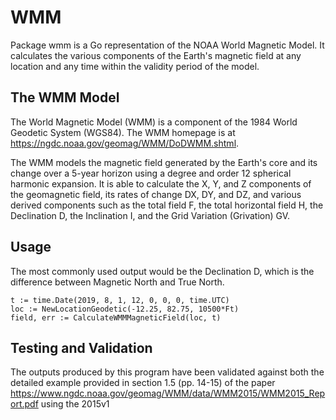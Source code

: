 # WMM
Package wmm is a Go representation of the NOAA World Magnetic Model.
It calculates the various components of the Earth's magnetic field at any
location and any time within the validity period of the model.

## The WMM Model
The World Magnetic Model (WMM) is a component of the 1984 World Geodetic System (WGS84).
The WMM homepage is at https://ngdc.noaa.gov/geomag/WMM/DoDWMM.shtml.

The WMM models the magnetic field generated by the Earth's core and its change
over a 5-year horizon using a degree and order 12 spherical harmonic expansion.
It is able to calculate the X, Y, and Z components of the geomagnetic field,
its rates of change DX, DY, and DZ, and various derived components
such as the total field F, the total horizontal field H,
the Declination D, the Inclination I, and the Grid Variation (Grivation) GV.

## Usage
The most commonly used output would be the Declination D, which is the
difference between Magnetic North and True North.

	t := time.Date(2019, 8, 1, 12, 0, 0, 0, time.UTC)
	loc := NewLocationGeodetic(-12.25, 82.75, 10500*Ft)
	field, err := CalculateWMMMagneticField(loc, t) 

## Testing and Validation
The outputs produced by this program have been validated against both the
detailed example provided in section 1.5 (pp. 14-15) of the paper
https://www.ngdc.noaa.gov/geomag/WMM/data/WMM2015/WMM2015_Report.pdf
using the 2015v1